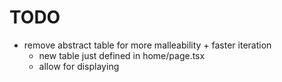# TODO
- remove abstract table for more malleability + faster iteration
    - new table just defined in home/page.tsx
    - allow for displaying 